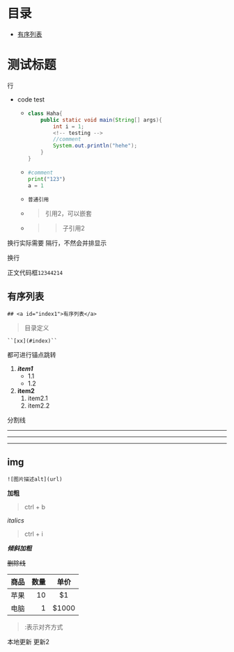 # 目录
- [有序列表](#有序列表)

# 测试标题
行
- code test
  - ```java
    class Haha{
        public static void main(String[] args){
            int i = 1;
            <!-- testing -->
            //comment
            System.out.println("hehe");
        }
    }
     ```
  - ```python
    #comment
    print("123")
    a = 1
  - ```
    普通引用
    ```

  - >引用2，可以嵌套
  - >>子引用2

换行实际需要 隔行，不然会并排显示

换行

正文代码框``12344214``

## 有序列表

``## <a id="index1">有序列表</a>``

> 目录定义
> 
    ``[xx](#index)``

都可进行锚点跳转

1. **_item1_**
   - 1.1
   - 1.2
2. **item2**
   1. item2.1
   2. item2.2

分割线
***
---
___



## img
``![图片描述alt](url)``

**加粗**
>ctrl + b

*italics*
>ctrl + i

***倾斜加粗***

~~删除线~~

|商品|数量|单价|
|-|-------:|:------:|
|苹果|10|\$1|
|电脑|1|\$1000|
> :表示对齐方式

本地更新
更新2
